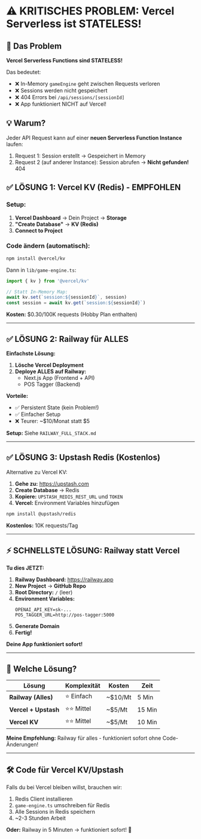 # ⚠️ KRITISCHES PROBLEM: Vercel Serverless ist STATELESS!

## 🚨 Das Problem

**Vercel Serverless Functions sind STATELESS!**

Das bedeutet:
- ❌ In-Memory `gameEngine` geht zwischen Requests verloren
- ❌ Sessions werden nicht gespeichert
- ❌ 404 Errors bei `/api/sessions/[sessionId]`
- ❌ App funktioniert NICHT auf Vercel!

## 💡 Warum?

Jeder API Request kann auf einer **neuen Serverless Function Instance** laufen:
1. Request 1: Session erstellt → Gespeichert in Memory
2. Request 2 (auf anderer Instance): Session abrufen → **Nicht gefunden!** 404

## ✅ LÖSUNG 1: Vercel KV (Redis) - EMPFOHLEN

### Setup:

1. **Vercel Dashboard** → Dein Project → **Storage**
2. **"Create Database"** → **KV (Redis)**
3. **Connect to Project**

### Code ändern (automatisch):

```bash
npm install @vercel/kv
```

Dann in `lib/game-engine.ts`:
```typescript
import { kv } from '@vercel/kv'

// Statt In-Memory Map:
await kv.set(`session:${sessionId}`, session)
const session = await kv.get(`session:${sessionId}`)
```

**Kosten:** $0.30/100K requests (Hobby Plan enthalten)

---

## ✅ LÖSUNG 2: Railway für ALLES

**Einfachste Lösung:**

1. **Lösche Vercel Deployment**
2. **Deploye ALLES auf Railway:**
   - Next.js App (Frontend + API)
   - POS Tagger (Backend)

**Vorteile:**
- ✅ Persistent State (kein Problem!)
- ✅ Einfacher Setup
- ❌ Teurer: ~$10/Monat statt $5

**Setup:** Siehe `RAILWAY_FULL_STACK.md`

---

## ✅ LÖSUNG 3: Upstash Redis (Kostenlos)

Alternative zu Vercel KV:

1. **Gehe zu:** https://upstash.com
2. **Create Database** → Redis
3. **Kopiere:** `UPSTASH_REDIS_REST_URL` und `TOKEN`
4. **Vercel:** Environment Variables hinzufügen

```bash
npm install @upstash/redis
```

**Kostenlos:** 10K requests/Tag

---

## ⚡ SCHNELLSTE LÖSUNG: Railway statt Vercel

**Tu dies JETZT:**

1. **Railway Dashboard:** https://railway.app
2. **New Project** → **GitHub Repo**
3. **Root Directory:** `/` (leer)
4. **Environment Variables:**
   ```
   OPENAI_API_KEY=sk-...
   POS_TAGGER_URL=http://pos-tagger:5000
   ```
5. **Generate Domain**
6. **Fertig!**

**Deine App funktioniert sofort!**

---

## 🤔 Welche Lösung?

| Lösung | Komplexität | Kosten | Zeit |
|--------|-------------|--------|------|
| **Railway (Alles)** | ⭐ Einfach | ~$10/Mt | 5 Min |
| **Vercel + Upstash** | ⭐⭐ Mittel | ~$5/Mt | 15 Min |
| **Vercel KV** | ⭐⭐ Mittel | ~$5/Mt | 10 Min |

**Meine Empfehlung:** Railway für alles - funktioniert sofort ohne Code-Änderungen!

---

## 🛠️ Code für Vercel KV/Upstash

Falls du bei Vercel bleiben willst, brauchen wir:

1. Redis Client installieren
2. `game-engine.ts` umschreiben für Redis
3. Alle Sessions in Redis speichern
4. ~2-3 Stunden Arbeit

**Oder:** Railway in 5 Minuten → funktioniert sofort! 🚀

